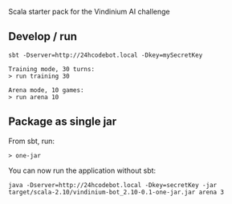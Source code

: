 Scala starter pack for the Vindinium AI challenge

## Develop / run

```
sbt -Dserver=http://24hcodebot.local -Dkey=mySecretKey

Training mode, 30 turns:
> run training 30

Arena mode, 10 games:
> run arena 10
```

## Package as single jar 

From sbt, run:

```
> one-jar
```

You can now run the application without sbt:

```
java -Dserver=http://24hcodebot.local -Dkey=secretKey -jar target/scala-2.10/vindinium-bot_2.10-0.1-one-jar.jar arena 3
```
